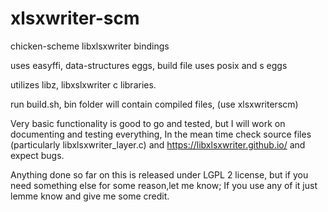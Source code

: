 # xlsxwriter-scm
chicken-scheme libxlsxwriter bindings

uses easyffi, data-structures eggs, build file uses posix and s eggs

utilizes libz, libxslxwriter c libraries.

run build.sh, bin folder will contain compiled files, 
(use xlsxwriterscm)

Very basic functionality is good to go and tested, but I will work on documenting and testing everything,
In the mean time check source files (particularly libxlsxwriter_layer.c) and https://libxlsxwriter.github.io/
and expect bugs.

Anything done so far on this is released under LGPL 2 license, but if you need something else for some reason,let me know; If you use any of it just lemme know and give me some credit.
